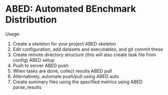ABED: Automated BEnchmark Distribution
======================================

Usage:

1. Create a skeleton for your project
	ABED skeleton
2. Edit configuration, add datasets and executables, and git commit these
3. Create remote directory structure (this will also create task file from 
   config)
	ABED setup
4. Push to server
	ABED push
5. When tasks are done, collect results
	ABED pull
6. Alternatively, automate push/pull using
	ABED auto
7. Create summary files using the specified metrics using
	ABED parse_results
